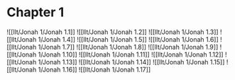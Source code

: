 # Chapter 1

![[llt/Jonah 1/Jonah 1.1]]
![[llt/Jonah 1/Jonah 1.2]]
![[llt/Jonah 1/Jonah 1.3]]
![[llt/Jonah 1/Jonah 1.4]]
![[llt/Jonah 1/Jonah 1.5]]
![[llt/Jonah 1/Jonah 1.6]]
![[llt/Jonah 1/Jonah 1.7]]
![[llt/Jonah 1/Jonah 1.8]]
![[llt/Jonah 1/Jonah 1.9]]
![[llt/Jonah 1/Jonah 1.10]]
![[llt/Jonah 1/Jonah 1.11]]
![[llt/Jonah 1/Jonah 1.12]]
![[llt/Jonah 1/Jonah 1.13]]
![[llt/Jonah 1/Jonah 1.14]]
![[llt/Jonah 1/Jonah 1.15]]
![[llt/Jonah 1/Jonah 1.16]]
![[llt/Jonah 1/Jonah 1.17]]